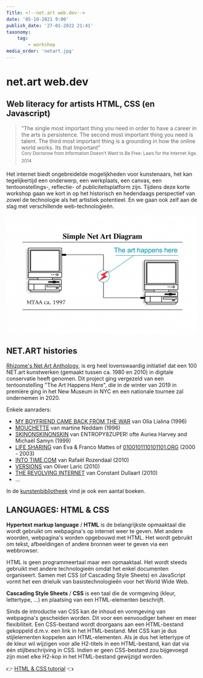 ```yaml
---
Title: <!--net.art web.dev-->
date: '05-10-2021 9:00'
publish_date: '27-01-2022 21:41'
taxonomy:
    tag:
        - workshop
media_order: 'netart.jpg'
---
```

# net.art web.dev
## Web literacy for artists HTML, CSS (en Javascript)
> ”The single most important thing you need in order to have a career in the arts is persistence. The second most important thing you need is talent. The third most important thing is a grounding in how the online world works. Its that Important”    
<sup>Cory Doctorow from Information Doesn't Want to Be Free: Laws for the Internet Age. 2014</sup>

Het internet biedt ongebreidelde mogelijkheden voor kunstenaars, het kan tegelijkertijd een onderwerp, een werkplaats, een canvas, een tentoonstellings-, reflectie- of publiciteitsplatform zijn. Tijdens deze korte workshop gaan we kort in op het historisch en hedendaags perspectief van zowel de technologie als het artistiek potentieel. En we gaan ook zelf aan de slag met verschillende web-technologieën.

![netart](netart.jpg)    

## NET.ART histories

[Rhizome's Net Art Anthology](https://anthology.rhizome.org/), is erg heel lovenswaardig initiatief dat een 100 NET.art kunstwerken (gemaakt tussen ca. 1980 en 2010) in digitale conservatie heeft genomen. Dit project ging vergezeld van een tentoonstelling "The Art Happens Here", die in de winter van 2019 in première ging in het New Museum in NYC en een nationale tournee zal ondernemen in 2020.    

Enkele aanraders:
* [MY BOYFRIEND CAME BACK FROM THE WAR](https://anthology.rhizome.org/my-boyfriend-came-back-from-the-war) van Olia Lialina (1996)
* [MOUCHETTE](https://anthology.rhizome.org/mouchette) van martine Neddam (1996)
* [SKINONSKINONSKIN](https://anthology.rhizome.org/skinonskinonskin) van ENTROPY8ZUPER! ofte Auriea Harvey and Michaël Samyn (1999)
* [LIFE SHARING](https://anthology.rhizome.org/life-sharing) van Eva & Franco Mattes of [0100101110101101.ORG](http://0100101110101101.org) (2000 - 2003)
* [INTO TIME.COM](https://anthology.rhizome.org/intotime-com) van Rafaël Rozendaal (2010)
* [VERSIONS](https://anthology.rhizome.org/versions) van Oliver Laric (2010)
* [THE REVOLVING INTERNET](https://anthology.rhizome.org/the-revolving-internet) van Constant Dullaart (2010)
* ...

In de [kunstenbibliotheek](https://kunstenbibliotheek.be/) vind je ook een aantal boeken.

## LANGUAGES: HTML & CSS

**Hypertext markup language** / **HTML** is de belangrijkste opmaaktaal die wordt gebruikt om webpagina's op internet weer te geven. Met andere woorden, webpagina's worden opgebouwd met HTML. Het wordt gebruikt om tekst, afbeeldingen of andere bronnen weer te geven via een webbrowser.

HTML is geen programmeertaal maar een opmaaktaal. Het wordt steeds gebruikt met andere technologieën omdat het enkel documenten organiseert. Samen met CSS (of Cascading Style Sheets) en JavaScript vormt het een drieluik van basistechnologieën voor het World Wide Web.

**Cascading Style Sheets** / **CSS** is een taal die de vormgeving (kleur, lettertype, ...) en plaatsing van een HTML-elementen beschrijft.

Sinds de introductie van CSS kan de inhoud en vormgeving van webpagina's gescheiden worden. Dit voor een eenvoudiger beheer en meer flexibiliteit. Een CSS-bestand wordt doorgaans aan een HTML-bestand gekoppeld d.m.v. een link in het HTML-bestand. Met CSS kan je dus stijlelementen koppelen aan HTML-elementen. Als je dus het lettertype of de kleur wil wijzigen voor alle H2-titels in een HTML-bestand, kan dat via één stijlbeschrijving in CSS. Indien er geen CSS-bestand zou bijgevoegd zijn moet elke H2-kop in het HTML-bestand gewijzigd worden.


👉 [HTML & CSS tutorial](https://github.com/theBlackBoxSociety/HTML-CSS-tutorial) 👈
